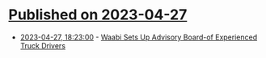 # [Published on 2023-04-27](index.md)

* [2023-04-27, 18:23:00](https://soylentnews.org/article.pl?sid=23/04/26/1515215&from=rss) - [Waabi Sets Up Advisory Board-of Experienced Truck Drivers](https://soylentnews.org/article.pl?sid=23/04/26/1515215&from=rss)

